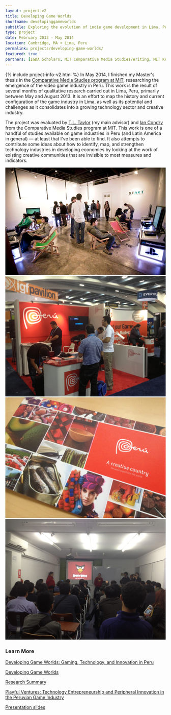 ```yaml
---
layout: project-v2
title: Developing Game Worlds
shortname: developinggameworlds
subtitle: Exploring the evolution of indie game development in Lima, Peru
type: project
date: February 2013 - May 2014
location: Cambridge, MA + Lima, Peru
permalink: projects/developing-game-worlds/
featured: true
partners: [IGDA Scholars, MIT Comparative Media Studies/Writing, MIT Kelly-Douglas Fund]
---
```

{% include project-info-v2.html %}
In May 2014, I finished my Master's thesis in the <a href="http://cmsw.mit.edu">Comparative Media Studies program at MIT</a>, researching the emergence of the video game industry in Peru. This work is the result of several months of qualitative research carried out in Lima, Peru, primarily between May and August 2013. It is an effort to map the history and current configuration of the game industry in Lima, as well as its potential and challenges as it consolidates into a growing technology sector and creative industry.

The project was evaluated by <a href="http://tltaylor.com/">T.L. Taylor</a> (my main advisor) and <a href="http://web.mit.edu/condry/www/">Ian Condry</a> from the Comparative Media Studies program at MIT. This work is one of a handful of studies available on game industries in Peru (and Latin America in general) — at least that I've been able to find. It also attempts to contribute some ideas about how to identify, map, and strengthen technology industries in developing economies by looking at the work of existing creative communities that are invisible to most measures and indicators.

<div class="row project-photos">
	<div class="project-photos_block col-lg-6 col-md-4 col-sm-6 col-xs-12">
		<img src="/files/start.jpg" class="project-photos_picture">
	</div>
	<div class="project-photos_block col-lg-6 col-md-4 col-sm-6 col-xs-12">
		<img src="/files/peru-gdc-setup.jpg" class="project-photos_picture">
	</div>
	<div class="project-photos_block col-lg-6 col-md-4 col-sm-6 col-xs-12">
		<img src="/files/peru-creative-country.JPG" class="project-photos_picture">
	</div>
	<div class="project-photos_block col-lg-6 col-md-4 col-sm-6 col-xs-12">
		<img src="/files/peru-rovio.JPG" class="project-photos_picture">
	</div>
</div>

<h3>Learn More</h3>

<div class="row page-blocks project-resources">
	<div class="col-md-3 col-sm-4 col-xs-6">
		<div class="project-resources_block">
			<a href="http://marisca.pe/files/EM-DGW-Final.pdf">
				<p class="project-resources_icon"><span class="glyphicon glyphicon-file" aria-hidden="true"></span></p>
				<p>Developing Game Worlds: Gaming, Technology, and Innovation in Peru</p>
			</a>
		</div>
	</div>
	<div class="col-md-3 col-sm-4 col-xs-6">
		<div class="project-resources_block">
			<a href="http://marisca.pe/files/EM-DGW-ResearchSummary.pdf">
				<p class="project-resources_icon"><span class="glyphicon glyphicon-file" aria-hidden="true"></span></p>
				<p>Developing Game Worlds</p>
				<p>Research Summary</p>
			</a>
		</div>
	</div>
	<div class="col-md-3 col-sm-4 col-xs-6">
		<div class="project-resources_block">
			<a href="http://marisca.pe/files/EM-DGW-Presentation.pdf">
				<p class="project-resources_icon"><span class="glyphicon glyphicon-blackboard" aria-hidden="true"></span></p>
				<p>Playful Ventures: Technology Entrepreneurship and Peripheral Innovation in the Peruvian Game Industry</p>
				<p>Presentation slides</p>
			</a>
		</div>
	</div>
</div>